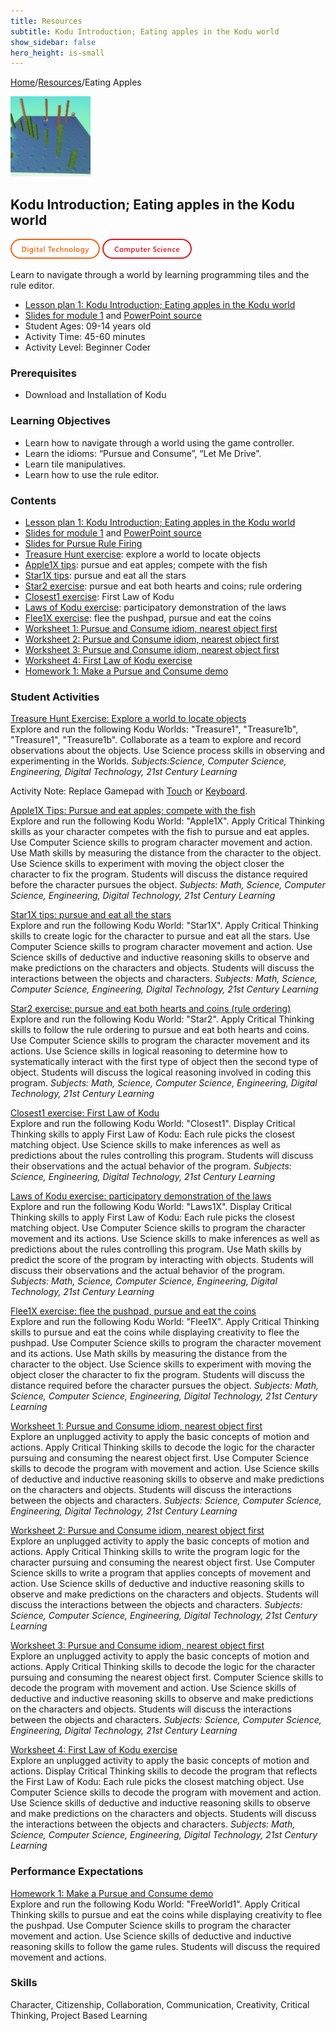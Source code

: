 ```yaml
---
title: Resources
subtitle: Kodu Introduction; Eating apples in the Kodu world
show_sidebar: false
hero_height: is-small
---
```


[Home](..)/[Resources](.)/Eating Apples

[![](eating_apples.png)](https://www.kodugamelab.com/worlds/#S1H25ZyicEmv-_KT_DsaIQ==)

## Kodu Introduction; Eating apples in the Kodu world 
![Digital Technology](dt.png) ![Computer Science](cs.png)

Learn to navigate through a world by learning programming tiles and the rule editor.

* [Lesson plan 1: Kodu Introduction; Eating apples in the Kodu world](https://www.cs.cmu.edu/~dst/Kodu/Curriculum/modules/01/lesson1.pdf)
* [Slides for module 1](slides1.pdf) and [PowerPoint source](https://www.cs.cmu.edu/~dst/Kodu/Curriculum/modules/01/slides1.pptx)
* Student Ages: 09-14 years old
* Activity Time: 45-60 minutes
* Activity Level: Beginner Coder

### Prerequisites
* Download and Installation of Kodu

### Learning Objectives
* Learn how to navigate through a world using the game controller.
* Learn the idioms: “Pursue and Consume”, “Let Me Drive”.
* Learn tile manipulatives.
* Learn how to use the rule editor.

### Contents
* [Lesson plan 1: Kodu Introduction; Eating apples in the Kodu world](https://www.cs.cmu.edu/~dst/Kodu/Curriculum/modules/01/lesson1.pdf)
* [Slides for module 1](slides1.pdf) and [PowerPoint source](https://www.cs.cmu.edu/~dst/Kodu/Curriculum/modules/01/slides1.pptx)
* [Slides for Pursue Rule Firing](https://www.cs.cmu.edu/~dst/Kodu/Curriculum/modules/01/Pursue-Rule-Firing.pdf) 
* [Treasure Hunt exercise](https://www.cs.cmu.edu/~dst/Kodu/Curriculum/modules/01/01-treasure-hunt.pdf): explore a world to locate objects
* [Apple1X tips](https://www.cs.cmu.edu/~dst/Kodu/Curriculum/modules/01/01-apple1x-tips.pdf): pursue and eat apples; compete with the fish 
* [Star1X tips](https://www.cs.cmu.edu/~dst/Kodu/Curriculum/modules/01/01-star1x-tips.pdf): pursue and eat all the stars 
* [Star2 exercise](https://www.cs.cmu.edu/~dst/Kodu/Curriculum/modules/01/01-star2.pdf): pursue and eat both hearts and coins; rule ordering 
* [Closest1 exercise](01-closest.pdf): First Law of Kodu
* [Laws of Kodu exercise](01-laws1.pdf): participatory demonstration of the laws
* [Flee1X exercise](https://www.cs.cmu.edu/~dst/Kodu/Curriculum/modules/01/01-flee1x.pdf): flee the pushpad, pursue and eat the coins
* [Worksheet 1: Pursue and Consume idiom, nearest object first](https://www.cs.cmu.edu/~dst/Kodu/Curriculum/modules/01/01-worksheet-1.pdf)
* [Worksheet 2: Pursue and Consume idiom, nearest object first](https://www.cs.cmu.edu/~dst/Kodu/Curriculum/modules/01/01-worksheet-2.pdf)
* [Worksheet 3: Pursue and Consume idiom, nearest object first](01-worksheet-3.pdf)
* [Worksheet 4: First Law of Kodu exercise](https://www.cs.cmu.edu/~dst/Kodu/Curriculum/modules/01/01-worksheet-4.pdf)
* [Homework 1: Make a Pursue and Consume demo](https://www.cs.cmu.edu/~dst/Kodu/SouthFayette/hw1.pdf)

### Student Activities
[Treasure Hunt Exercise: Explore a world to locate objects](https://www.cs.cmu.edu/~dst/Kodu/Curriculum/modules/01/01-treasure-hunt.pdf)<br>
Explore and run the following Kodu Worlds: "Treasure1", "Treasure1b", "Treasure1", "Treasure1b". Collaborate as a team to explore and record observations about the objects. Use Science process skills in observing and experimenting in the Worlds. 
*Subjects:Science, Computer Science, Engineering, Digital Technology, 21st Century Learning*

Activity Note: Replace Gamepad with [Touch](https://www.youtube.com/watch?v=vrC6DpueYpQ&t=14s) or [Keyboard](https://www.youtube.com/watch?v=pAaSuV09CXU). 

[Apple1X Tips: Pursue and eat apples; compete with the fish](https://www.cs.cmu.edu/~dst/Kodu/Curriculum/modules/01/01-apple1x-tips.pdf)<br>
Explore and run the following Kodu World: "Apple1X". Apply Critical Thinking skills as your character competes with the fish to pursue and eat apples. Use Computer Science skills to program character movement and action. Use Math skills by measuring the distance from the character to the object. Use Science skills to experiment with moving the object closer the character to fix the program. Students will discuss the distance required before the character pursues the object. 
*Subjects: Math, Science, Computer Science, Engineering, Digital Technology, 21st Century Learning*

[Star1X tips: pursue and eat all the stars](https://www.cs.cmu.edu/~dst/Kodu/Curriculum/modules/01/01-apple1x-tips.pdf)<br> 
Explore and run the following Kodu World: "Star1X". Apply Critical Thinking skills to create logic for the character to pursue and eat all the stars. Use Computer Science skills to program character movement and action. Use Science skills of deductive and inductive reasoning skills to observe and make predictions on the characters and objects. Students will discuss the interactions between the objects and characters.
*Subjects: Math, Science, Computer Science, Engineering, Digital Technology, 21st Century Learning*

[Star2 exercise: pursue and eat both hearts and coins (rule ordering)](https://www.cs.cmu.edu/~dst/Kodu/Curriculum/modules/01/01-star2.pdf)<br>
Explore and run the following Kodu World: "Star2". Apply Critical Thinking skills to follow the rule ordering to pursue and eat both hearts and coins. Use Computer Science skills to program the character movement and its actions. Use Science skills in logical reasoning to determine how to systematically interact with the first type of object then the second type of object. Students will discuss the logical reasoning involved in coding this program.
*Subjects: Math, Science, Computer Science, Engineering, Digital Technology, 21st Century Learning*

[Closest1 exercise: First Law of Kodu](01-closest.pdf)<br>
Explore and run the following Kodu World: "Closest1". Display Critical Thinking skills to apply First Law of Kodu: Each rule picks the closest matching object. Use Science skills to make inferences as well as predictions about the rules controlling this program. Students will discuss their observations and the actual behavior of the program.
*Subjects: Science, Engineering, Digital Technology, 21st Century Learning*

[Laws of Kodu exercise: participatory demonstration of the laws](01-laws1.pdf)<br> 
Explore and run the following Kodu World: "Laws1X". Display Critical Thinking skills to apply First Law of Kodu: Each rule picks the closest matching object. Use Computer Science skills to program the character movement and its actions. Use Science skills to make inferences as well as predictions about the rules controlling this program. Use Math skills by predict the score of the program by interacting with objects. Students will discuss their observations and the actual behavior of the program.  
*Subjects: Math, Science, Computer Science, Engineering, Digital Technology, 21st Century Learning*

[Flee1X exercise: flee the pushpad, pursue and eat the coins](https://www.cs.cmu.edu/~dst/Kodu/Curriculum/modules/01/01-flee1x.pdf)<br>
Explore and run the following Kodu World: "Flee1X". Apply Critical Thinking skills to pursue and eat the coins while displaying creativity to flee the pushpad. Use Computer Science skills to program the character movement and its actions. Use Math skills by measuring the distance from the character to the object. Use Science skills to experiment with moving the object closer the character to fix the program. Students will discuss the distance required before the character pursues the object.
*Subjects: Math, Science, Computer Science, Engineering, Digital Technology, 21st Century Learning*

[Worksheet 1: Pursue and Consume idiom, nearest object first](https://www.cs.cmu.edu/~dst/Kodu/Curriculum/modules/01/01-worksheet-1.pdf)<br>
Explore an unplugged activity to apply the basic concepts of motion and actions. Apply Critical Thinking skills to decode the logic for the character pursuing and consuming the nearest object first. Use Computer Science skills to decode the program with movement and action. Use Science skills of deductive and inductive reasoning skills to observe and make predictions on the characters and objects. Students will discuss the interactions between the objects and characters.
*Subjects: Science, Computer Science, Engineering, Digital Technology, 21st Century Learning*

[Worksheet 2: Pursue and Consume idiom, nearest object first](https://www.cs.cmu.edu/~dst/Kodu/Curriculum/modules/01/01-worksheet-2.pdf)<br>
Explore an unplugged activity to apply the basic concepts of motion and actions. Apply Critical Thinking skills to write the program logic for the character pursuing and consuming the nearest object first. Use Computer Science skills to write a program that applies concepts of movement and action. Use Science skills of deductive and inductive reasoning skills to observe and make predictions on the characters and objects. Students will discuss the interactions between the objects and characters.
*Subjects: Science, Computer Science, Engineering, Digital Technology, 21st Century Learning*

[Worksheet 3: Pursue and Consume idiom, nearest object first](01-worksheet-3.pdf)<br> 
Explore an unplugged activity to apply the basic concepts of motion and actions. Apply Critical Thinking skills to decode the logic for the character pursuing and consuming the nearest object first. Computer Science skills to decode the program with movement and action. Use Science skills of deductive and inductive reasoning skills to observe and make predictions on the characters and objects. Students will discuss the interactions between the objects and characters.
*Subjects: Science, Computer Science, Engineering, Digital Technology, 21st Century Learning*

[Worksheet 4: First Law of Kodu exercise](https://www.cs.cmu.edu/~dst/Kodu/Curriculum/modules/01/01-worksheet-4.pdf)<br>
Explore an unplugged activity to apply the basic concepts of motion and actions. Display Critical Thinking skills to decode the program that reflects the First Law of Kodu: Each rule picks the closest matching object. Use Computer Science skills to decode the program with movement and action. Use Science skills of deductive and inductive reasoning skills to observe and make predictions on the characters and objects. Students will discuss the interactions between the objects and characters.
*Subjects: Math, Science, Computer Science, Engineering, Digital Technology, 21st Century Learning*

### Performance Expectations
[Homework 1: Make a Pursue and Consume demo](https://www.cs.cmu.edu/~dst/Kodu/SouthFayette/hw1.pdf)<br> 
Explore and run the following Kodu World: "FreeWorld1". Apply Critical Thinking skills to pursue and eat the coins while displaying creativity to flee the pushpad. Use Computer Science skills to program the character movement and action. Use Science skills of deductive and inductive reasoning skills to follow the game rules. Students will discuss the required movement and actions.

### Skills
Character,
Citizenship,
Collaboration,
Communication,
Creativity,
Critical Thinking,
Project Based Learning

    
